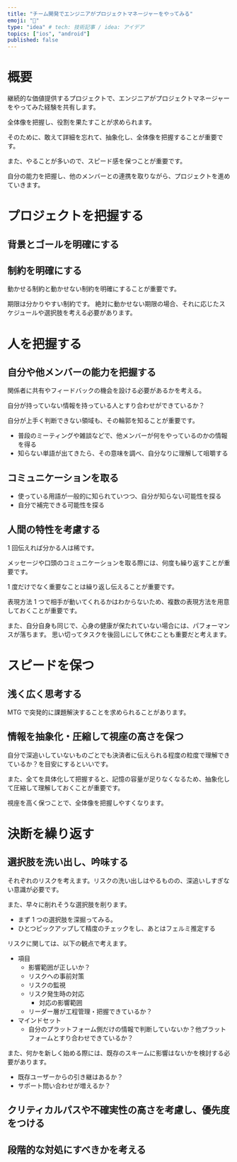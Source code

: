 ```yaml
---
title: "チーム開発でエンジニアがプロジェクトマネージャーをやってみる"
emoji: "🕌"
type: "idea" # tech: 技術記事 / idea: アイデア
topics: ["ios", "android"]
published: false
---
```


# 概要

継続的な価値提供するプロジェクトで、エンジニアがプロジェクトマネージャーをやってみた経験を共有します。

全体像を把握し、役割を果たすことが求められます。

そのために、敢えて詳細を忘れて、抽象化し、全体像を把握することが重要です。

また、やることが多いので、スピード感を保つことが重要です。

自分の能力を把握し、他のメンバーとの連携を取りながら、プロジェクトを進めていきます。

# プロジェクトを把握する

## 背景とゴールを明確にする

## 制約を明確にする

動かせる制約と動かせない制約を明確にすることが重要です。

期限は分かりやすい制約です。
絶対に動かせない期限の場合、それに応じたスケジュールや選択肢を考える必要があります。

# 人を把握する

## 自分や他メンバーの能力を把握する

関係者に共有やフィードバックの機会を設ける必要があるかを考える。

自分が持っていない情報を持っている人とすり合わせができているか？

自分が上手く判断できない領域も、その輪郭を知ることが重要です。

- 普段のミーティングや雑談などで、他メンバーが何をやっているのかの情報を得る
- 知らない単語が出てきたら、その意味を調べ、自分なりに理解して咀嚼する

## コミュニケーションを取る

- 使っている用語が一般的に知られていつつ、自分が知らない可能性を探る
- 自分で補完できる可能性を探る

## 人間の特性を考慮する

1 回伝えれば分かる人は稀です。

メッセージや口頭のコミュニケーションを取る際には、何度も繰り返すことが重要です。

1 度だけでなく重要なことは繰り返し伝えることが重要です。

表現方法 1 つで相手が動いてくれるかはわからないため、複数の表現方法を用意しておくことが重要です。

また、自分自身も同じで、心身の健康が保たれていない場合には、パフォーマンスが落ちます。
思い切ってタスクを後回しにして休むことも重要だと考えます。

# スピードを保つ

## 浅く広く思考する

MTG で突発的に課題解決することを求められることがあります。

## 情報を抽象化・圧縮して視座の高さを保つ

自分で深追いしていないものごとでも決済者に伝えられる程度の粒度で理解できているか？を目安にするといいです。

また、全てを具体化して把握すると、記憶の容量が足りなくなるため、抽象化して圧縮して理解しておくことが重要です。

視座を高く保つことで、全体像を把握しやすくなります。

# 決断を繰り返す

## 選択肢を洗い出し、吟味する

それぞれのリスクを考えます。リスクの洗い出しはやるものの、深追いしすぎない意識が必要です。

また、早々に削れそうな選択肢を削ります。

- まず 1 つの選択肢を深掘ってみる。
- ひとつピックアップして精度のチェックをし、あとはフェルミ推定する

リスクに関しては、以下の観点で考えます。

- 項目
  - 影響範囲が正しいか？
  - リスクへの事前対策
  - リスクの監視
  - リスク発生時の対応
    - 対応の影響範囲
  - リーダー層が工程管理・把握できているか？
- マインドセット
  - 自分のプラットフォーム側だけの情報で判断していないか？他プラットフォームとすり合わせできているか？

また、何かを新しく始める際には、既存のスキームに影響はないかを検討する必要があります。

- 既存ユーザーからの引き継はあるか？
- サポート問い合わせが増えるか？

## クリティカルパスや不確実性の高さを考慮し、優先度をつける

## 段階的な対処にすべきかを考える
